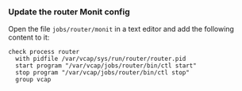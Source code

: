 ### Update the router Monit config

Open the file `jobs/router/monit` in a text editor and add the following content to it:

```
check process router
  with pidfile /var/vcap/sys/run/router/router.pid
  start program "/var/vcap/jobs/router/bin/ctl start"
  stop program "/var/vcap/jobs/router/bin/ctl stop"
  group vcap
```
